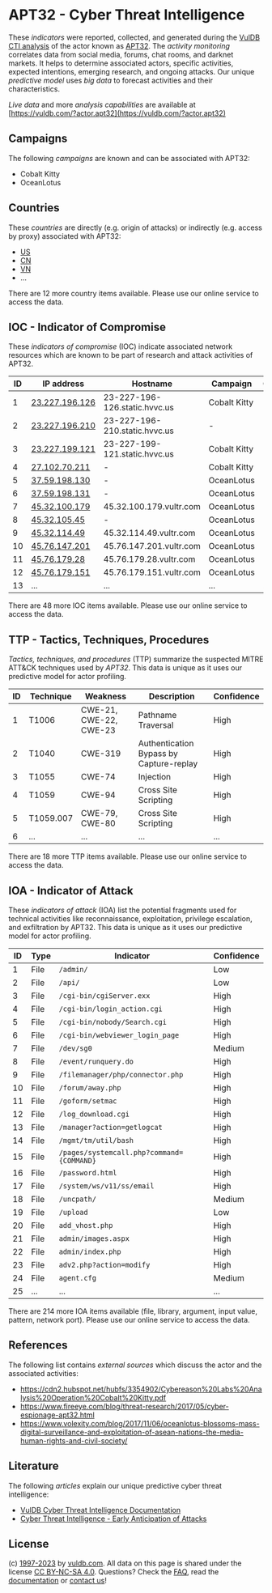 # APT32 - Cyber Threat Intelligence

These _indicators_ were reported, collected, and generated during the [VulDB CTI analysis](https://vuldb.com/?kb.cti) of the actor known as [APT32](https://vuldb.com/?actor.apt32). The _activity monitoring_ correlates data from social media, forums, chat rooms, and darknet markets. It helps to determine associated actors, specific activities, expected intentions, emerging research, and ongoing attacks. Our unique _predictive model_ uses _big data_ to forecast activities and their characteristics.

_Live data_ and more _analysis capabilities_ are available at [https://vuldb.com/?actor.apt32](https://vuldb.com/?actor.apt32)

## Campaigns

The following _campaigns_ are known and can be associated with APT32:

* Cobalt Kitty
* OceanLotus

## Countries

These _countries_ are directly (e.g. origin of attacks) or indirectly (e.g. access by proxy) associated with APT32:

* [US](https://vuldb.com/?country.us)
* [CN](https://vuldb.com/?country.cn)
* [VN](https://vuldb.com/?country.vn)
* ...

There are 12 more country items available. Please use our online service to access the data.

## IOC - Indicator of Compromise

These _indicators of compromise_ (IOC) indicate associated network resources which are known to be part of research and attack activities of APT32.

ID | IP address | Hostname | Campaign | Confidence
-- | ---------- | -------- | -------- | ----------
1 | [23.227.196.126](https://vuldb.com/?ip.23.227.196.126) | 23-227-196-126.static.hvvc.us | Cobalt Kitty | High
2 | [23.227.196.210](https://vuldb.com/?ip.23.227.196.210) | 23-227-196-210.static.hvvc.us | - | High
3 | [23.227.199.121](https://vuldb.com/?ip.23.227.199.121) | 23-227-199-121.static.hvvc.us | Cobalt Kitty | High
4 | [27.102.70.211](https://vuldb.com/?ip.27.102.70.211) | - | Cobalt Kitty | High
5 | [37.59.198.130](https://vuldb.com/?ip.37.59.198.130) | - | OceanLotus | High
6 | [37.59.198.131](https://vuldb.com/?ip.37.59.198.131) | - | OceanLotus | High
7 | [45.32.100.179](https://vuldb.com/?ip.45.32.100.179) | 45.32.100.179.vultr.com | OceanLotus | Medium
8 | [45.32.105.45](https://vuldb.com/?ip.45.32.105.45) | - | OceanLotus | High
9 | [45.32.114.49](https://vuldb.com/?ip.45.32.114.49) | 45.32.114.49.vultr.com | OceanLotus | Medium
10 | [45.76.147.201](https://vuldb.com/?ip.45.76.147.201) | 45.76.147.201.vultr.com | OceanLotus | Medium
11 | [45.76.179.28](https://vuldb.com/?ip.45.76.179.28) | 45.76.179.28.vultr.com | OceanLotus | Medium
12 | [45.76.179.151](https://vuldb.com/?ip.45.76.179.151) | 45.76.179.151.vultr.com | OceanLotus | Medium
13 | ... | ... | ... | ...

There are 48 more IOC items available. Please use our online service to access the data.

## TTP - Tactics, Techniques, Procedures

_Tactics, techniques, and procedures_ (TTP) summarize the suspected MITRE ATT&CK techniques used by _APT32_. This data is unique as it uses our predictive model for actor profiling.

ID | Technique | Weakness | Description | Confidence
-- | --------- | -------- | ----------- | ----------
1 | T1006 | CWE-21, CWE-22, CWE-23 | Pathname Traversal | High
2 | T1040 | CWE-319 | Authentication Bypass by Capture-replay | High
3 | T1055 | CWE-74 | Injection | High
4 | T1059 | CWE-94 | Cross Site Scripting | High
5 | T1059.007 | CWE-79, CWE-80 | Cross Site Scripting | High
6 | ... | ... | ... | ...

There are 18 more TTP items available. Please use our online service to access the data.

## IOA - Indicator of Attack

These _indicators of attack_ (IOA) list the potential fragments used for technical activities like reconnaissance, exploitation, privilege escalation, and exfiltration by APT32. This data is unique as it uses our predictive model for actor profiling.

ID | Type | Indicator | Confidence
-- | ---- | --------- | ----------
1 | File | `/admin/` | Low
2 | File | `/api/` | Low
3 | File | `/cgi-bin/cgiServer.exx` | High
4 | File | `/cgi-bin/login_action.cgi` | High
5 | File | `/cgi-bin/nobody/Search.cgi` | High
6 | File | `/cgi-bin/webviewer_login_page` | High
7 | File | `/dev/sg0` | Medium
8 | File | `/event/runquery.do` | High
9 | File | `/filemanager/php/connector.php` | High
10 | File | `/forum/away.php` | High
11 | File | `/goform/setmac` | High
12 | File | `/log_download.cgi` | High
13 | File | `/manager?action=getlogcat` | High
14 | File | `/mgmt/tm/util/bash` | High
15 | File | `/pages/systemcall.php?command={COMMAND}` | High
16 | File | `/password.html` | High
17 | File | `/system/ws/v11/ss/email` | High
18 | File | `/uncpath/` | Medium
19 | File | `/upload` | Low
20 | File | `add_vhost.php` | High
21 | File | `admin/images.aspx` | High
22 | File | `admin/index.php` | High
23 | File | `adv2.php?action=modify` | High
24 | File | `agent.cfg` | Medium
25 | ... | ... | ...

There are 214 more IOA items available (file, library, argument, input value, pattern, network port). Please use our online service to access the data.

## References

The following list contains _external sources_ which discuss the actor and the associated activities:

* https://cdn2.hubspot.net/hubfs/3354902/Cybereason%20Labs%20Analysis%20Operation%20Cobalt%20Kitty.pdf
* https://www.fireeye.com/blog/threat-research/2017/05/cyber-espionage-apt32.html
* https://www.volexity.com/blog/2017/11/06/oceanlotus-blossoms-mass-digital-surveillance-and-exploitation-of-asean-nations-the-media-human-rights-and-civil-society/

## Literature

The following _articles_ explain our unique predictive cyber threat intelligence:

* [VulDB Cyber Threat Intelligence Documentation](https://vuldb.com/?kb.cti)
* [Cyber Threat Intelligence - Early Anticipation of Attacks](https://www.scip.ch/en/?labs.20201022)

## License

(c) [1997-2023](https://vuldb.com/?kb.changelog) by [vuldb.com](https://vuldb.com/?kb.about). All data on this page is shared under the license [CC BY-NC-SA 4.0](https://creativecommons.org/licenses/by-nc-sa/4.0/). Questions? Check the [FAQ](https://vuldb.com/?kb.faq), read the [documentation](https://vuldb.com/?kb) or [contact us](https://vuldb.com/?contact)!
